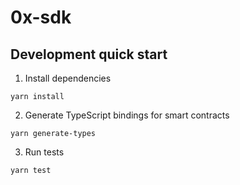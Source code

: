 # 0x-sdk

## Development quick start

1) Install dependencies

```
yarn install
```

2) Generate TypeScript bindings for smart contracts

```
yarn generate-types
```

3) Run tests

```
yarn test
```
